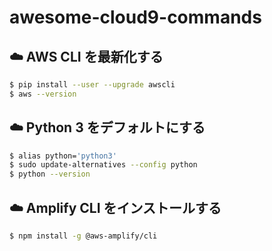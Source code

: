 # awesome-cloud9-commands

## ☁️ AWS CLI を最新化する

```sh
$ pip install --user --upgrade awscli
$ aws --version
```

## ☁️ Python 3 をデフォルトにする

```sh
$ alias python='python3'
$ sudo update-alternatives --config python
$ python --version
```

## ☁️ Amplify CLI をインストールする

```sh
$ npm install -g @aws-amplify/cli
```
